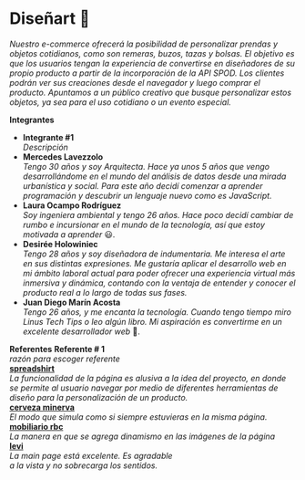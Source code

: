 # Diseñart :shirt:

_Nuestro e-commerce ofrecerá la posibilidad de personalizar prendas y objetos cotidianos, como son remeras, buzos, tazas y bolsas. El  objetivo es que los usuarios tengan la experiencia de convertirse en diseñadores de su propio producto a partir de la incorporación de la API SPOD. Los clientes podrán ver sus creaciones desde el navegador y luego comprar el producto. Apuntamos a un público creativo que busque personalizar estos objetos, ya sea para el uso cotidiano o un evento especial._   

**Integrantes**

- **Integrante #1**  
  _Descripción_
- **Mercedes Lavezzolo**  
  _Tengo 30 años y soy Arquitecta. Hace ya unos 5 años que vengo desarrollándome en el mundo del análisis de datos desde una mirada urbanística y social. Para este año decidí comenzar a aprender programación y descubrir un lenguaje nuevo como es JavaScript._
- **Laura Ocampo Rodríguez**  
  _Soy ingeniera ambiental y tengo 26 años. Hace poco decidí cambiar de rumbo e incursionar en el mundo de la tecnología, así que estoy motivada a aprender_ :smiley:.
- **Desirée Holowiniec**  
  _Tengo 28 años y soy diseñadora de indumentaria. Me interesa el arte en sus distintas expresiones. Me gustaría aplicar el desarrollo web en mi ámbito laboral actual para poder ofrecer una experiencia virtual más inmersiva y dinámica, contando con la ventaja de entender y conocer el producto real a lo largo de todas sus fases._ 
- **Juan Diego Marín Acosta**  
  _Tengo 26 años, y me encanta la tecnología. Cuando tengo tiempo miro Linus Tech Tips o leo algún libro. Mi aspiración es convertirme en un excelente desarrollador web_ :mechanical_arm:.

**Referentes**
**Referente # 1**  
_razón para escoger referente_  
[**spreadshirt**](https://www.spreadshirt.es/)  
_La funcionalidad de la página es alusiva a la idea del proyecto, en donde se permite al usuario navegar por medio de diferentes herramientas de diseño para la personalización de un producto._   
[**cerveza minerva**](https://www.cervezaminerva.mx/menu/cerveza-linea-maestra)  
 _El modo que simula como si siempre estuvieras en la misma página._  
[**mobiliario rbc**](https://rbcmobilier.com/la-selection/)  
_La manera en que se agrega dinamismo en las imágenes de la página_  
[**levi**](https://www.levi.com.co/)  
_La main page está excelente. Es agradable  
a la vista y no sobrecarga los sentidos._
